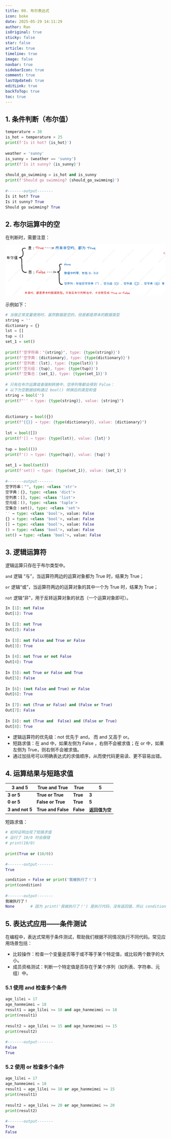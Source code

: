 ```yaml
---
title: 09. 布尔表达式
icon: boke
date: 2025-05-29 14:11:29
author: Ran
isOriginal: true
sticky: false
star: false
article: true
timeline: true
image: false
navbar: true
sidebarIcon: true
comment: true
lastUpdated: true
editLink: true
backToTop: true
toc: true
---
```


## 1. 条件判断（布尔值）

```python
temperature = 30
is_hot = temperature > 25
print(f'Is it hot? {is_hot}')

weather = 'sunny'
is_sunny = (weather == 'sunny')
print(f'Is it sunny? {is_sunny}')

should_go_swimming = is_hot and is_sunny
print(f'Should go swimming? {should_go_swimming}')

#-------output-------
Is it hot? True
Is it sunny? True
Should go swimming? True
```



## 2. 布尔运算中的空

在判断时，需要注意：

![](./09-bool.assets/image-20250529142257421.png)



示例如下：

```python
# 当做正常变量使用时，虽然数据是空的，但是都是原本的数据类型
string = ''
dictionary = {}
lst = []
tup = ()
set_1 = set()

print(f'空字符串："{string}", type: {type(string)}')
print(f'空字典：{dictionary}, type: {type(dictionary)}')
print(f'空列表：{lst}, type: {type(lst)}')
print(f'空元组：{tup}, type: {type(tup)}')
print(f'空集合：{set_1}, type: {type(set_1)}')

# 只有在布尔运算或者强制转换中，空序列等都会得到 False：
# 以下为空数据结构通过 bool() 转换后的类型和值
string = bool('')
print(f"'' → type: {type(string)}, value: {string}")


dictionary = bool({})
print(f"{{}} → type: {type(dictionary)}, value: {dictionary}")

lst = bool([])
print(f'[] → type: {type(lst)}, value: {lst}')

tup = bool(())
print(f'() → type: {type(tup)}, value: {tup}')

set_1 = bool(set())
print(f'set() → type: {type(set_1)}, value: {set_1}')

#-------output-------
空字符串："", type: <class 'str'>
空字典：{}, type: <class 'dict'>
空列表：[], type: <class 'list'>
空元组：(), type: <class 'tuple'>
空集合：set(), type: <class 'set'>
'' → type: <class 'bool'>, value: False
{} → type: <class 'bool'>, value: False
[] → type: <class 'bool'>, value: False
() → type: <class 'bool'>, value: False
set() → type: <class 'bool'>, value: False
```



## 3. 逻辑运算符

逻辑运算只存在于布尔类型中。

`and`  逻辑 “与”，当运算符两边的运算对象都为 True 时，结果为 True；

`or`  逻辑“或”，当运算符两边的运算对象的其中一个为 True 时，结果为 True；

`not` 逻辑“非”，用于反转运算对象的状态（一个运算对象即可）。

```python
In [1]: not False
Out[1]: True

In [2]: not True
Out[2]: False

In [3]: not False and True or False
Out[3]: True

In [4]: not True or not False
Out[4]: True

In [5]: not True or False and True
Out[5]: False

In [6]: (not False and True) or False
Out[6]: True

In [7]: not (True or False) and (False or True)
Out[7]: False

In [8]: not (True and  False) and (False or True)
Out[8]: True
```



- 逻辑运算符的优先级：not 优先于 and， 而 and 又高于 or。
- 短路求值：在 and 中，如果左侧为 False ，右侧不会被求值；在 or 中，如果左侧为 True，则右侧不会被求值。
- 通过加括号可以明确表达式的求值顺序，从而使代码更易读、更不容易出错。



## 4. 运算结果与短路求值



| 3 and 5         | True and True      | True      | 5              |
| --------------- | ------------------ | --------- | -------------- |
| **3 or 5**      | **True or True**   | **True**  | **3**          |
| **0 or 5**      | **False or True**  | **True**  | **5**          |
| **3 and not 5** | **True and False** | **False** | **返回值为空** |



短路求值：

```python
# 如何证明出现了短路求值
# 运行了 10/0 时会报错
# print(10/0)

print(True or (10/0))

#-------output-------
True
```

```python
condition = False or print('我被执行了！')
print(condition)

#-------output-------
我被执行了！
None       # 因为 print('我被执行了！') 是执行代码，没有返回值，所以 condition 输出了 None
```



## 5. 表达式应用——条件测试

在编程中，表达式常用于条件测试，帮助我们根据不同情况执行不同代码。常见应用场景包括：

- 比较操作：检查一个变量是否等于或不等于某个特定值，或比较两个数字的大小。
- 成员资格测试：判断一个特定值是否存在于某个序列（如列表、字符串、元组）中。



### 5.1 使用 and 检查多个条件

```python
age_lilei = 17
age_hanmeimei = 18
result1 = age_lilei >= 18 and age_hanmeimei >= 18
print(result1)

result2 = age_lilei >= 15 and age_hanmeimei >= 15
print(result2)

#-------output-------
False
True
```



### 5.2 使用 or 检查多个条件

```python
age_lilei = 17
age_hanmeimei = 18
result1 = age_lilei >= 18 or age_hanmeimei >= 15
print(result1)

result2 = age_lilei >= 20 or age_hanmeimei >= 20
print(result2)

#-------output-------
True
False
```



















